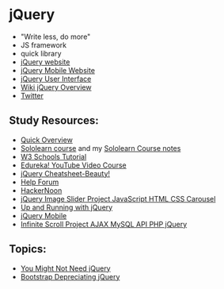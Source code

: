 # jQuery
* "Write less, do more" 
* JS framework
* quick library 
* [jQuery website](https://jquery.com/)
* [jQuery Mobile Website](https://jquerymobile.com/)
* [jQuery User Interface](https://jqueryui.com/)
* [Wiki jQuery Overview](https://en.wikipedia.org/wiki/JQuery)
* [Twitter](https://twitter.com/jquery?lang=en)

## Study Resources: 
* [Quick Overview](https://youtu.be/JjIvF0yikGU)
* [Sololearn course](https://www.sololearn.com/learning/1082) and my [Sololearn Course notes]()
* [W3 Schools Tutorial](https://www.w3schools.com/jquERy/default.asp)
* [Edureka! YouTube Video Course](https://www.youtube.com/watch?v=HgvIox6ehkM)
* [jQuery Cheatsheet-Beauty!](https://oscarotero.com/jquery/)
* [Help Forum](https://forum.jquery.com/)
* [HackerNoon](https://hackernoon.com/tagged/jQuery?ref=hackernoon.com)
* [jQuery Image Slider Project JavaScript HTML CSS Carousel](https://www.udemy.com/share/1043VS2@PkdjV2FgcFYOekNCAXN1fj1t/)
* [Up and Running with jQuery](https://www.udemy.com/share/1023T62@FG1gVEtgWlYOekNCAXN1VBRtY1Rh/)
* [jQuery Mobile](https://www.udemy.com/share/104rvW2@FEdjVGJZSlwLc0VDAEhNfg==/)
* [Infinite Scroll Project AJAX MySQL API PHP jQuery](https://www.udemy.com/share/101Lns2@PW1KVGFKSVUHdkZBA3BnVD5H/)

## Topics: 
* [You Might Not Need jQuery](http://youmightnotneedjquery.com/)
* [Bootstrap Depreciating jQuery](https://youtu.be/ZEEiHzMejRw)
